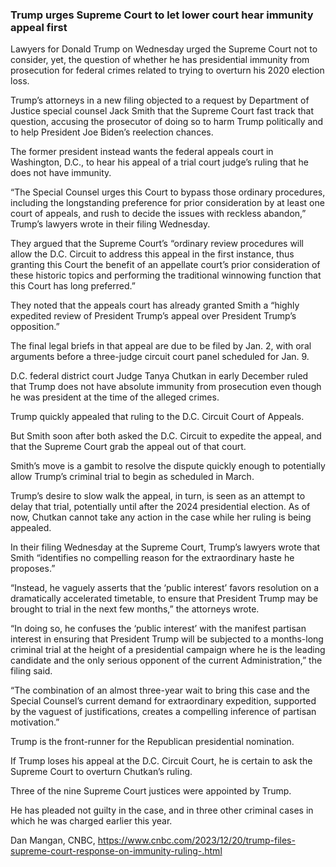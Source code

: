 ### Trump urges Supreme Court to let lower court hear immunity appeal first

Lawyers for Donald Trump on Wednesday urged the Supreme Court not to consider, yet, the question of whether he has presidential immunity from prosecution for federal crimes related to trying to overturn his 2020 election loss.

Trump’s attorneys in a new filing objected to a request by Department of Justice special counsel Jack Smith that the Supreme Court fast track that question, accusing the prosecutor of doing so to harm Trump politically and to help President Joe Biden’s reelection chances.

The former president instead wants the federal appeals court in Washington, D.C., to hear his appeal of a trial court judge’s ruling that he does not have immunity.

“The Special Counsel urges this Court to bypass those ordinary procedures, including the longstanding preference for prior consideration by at least one court of appeals, and rush to decide the issues with reckless abandon,” Trump’s lawyers wrote in their filing Wednesday.

They argued that the Supreme Court’s “ordinary review procedures will allow the D.C. Circuit to address this appeal in the first instance, thus granting this Court the benefit of an appellate court’s prior consideration of these historic topics and performing the traditional winnowing function that this Court has long preferred.”

They noted that the appeals court has already granted Smith a “highly expedited review of President Trump’s appeal over President Trump’s opposition.”

The final legal briefs in that appeal are due to be filed by Jan. 2, with oral arguments before a three-judge circuit court panel scheduled for Jan. 9.

D.C. federal district court Judge Tanya Chutkan in early December ruled that Trump does not have absolute immunity from prosecution even though he was president at the time of the alleged crimes.

Trump quickly appealed that ruling to the D.C. Circuit Court of Appeals.

But Smith soon after both asked the D.C. Circuit to expedite the appeal, and that the Supreme Court grab the appeal out of that court.

Smith’s move is a gambit to resolve the dispute quickly enough to potentially allow Trump’s criminal trial to begin as scheduled in March.

Trump’s desire to slow walk the appeal, in turn, is seen as an attempt to delay that trial, potentially until after the 2024 presidential election. As of now, Chutkan cannot take any action in the case while her ruling is being appealed.

In their filing Wednesday at the Supreme Court, Trump’s lawyers wrote that Smith “identifies no compelling
reason for the extraordinary haste he proposes.”

“Instead, he vaguely asserts that the ‘public interest’ favors resolution on a dramatically accelerated timetable, to ensure that President Trump may be brought to trial in the next few months,” the attorneys wrote.

“In doing so, he confuses the ‘public interest’ with the manifest partisan interest in ensuring that President Trump will be subjected to a months-long criminal trial at the height of a presidential campaign where he is the leading candidate and the only serious opponent of the current Administration,” the filing said.

“The combination of an almost three-year wait to bring this case and the Special Counsel’s current demand for extraordinary expedition, supported by the vaguest of justifications, creates a compelling inference of partisan motivation.”

Trump is the front-runner for the Republican presidential nomination.

If Trump loses his appeal at the D.C. Circuit Court, he is certain to ask the Supreme Court to overturn Chutkan’s ruling.

Three of the nine Supreme Court justices were appointed by Trump.

He has pleaded not guilty in the case, and in three other criminal cases in which he was charged earlier this year.

Dan Mangan, CNBC, https://www.cnbc.com/2023/12/20/trump-files-supreme-court-response-on-immunity-ruling-.html